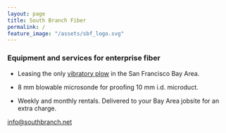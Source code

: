 ```yaml
---
layout: page
title: South Branch Fiber
permalink: /
feature_image: "/assets/sbf_logo.svg"
---
```


### Equipment and services for enterprise fiber

* Leasing the only [vibratory plow](/equipment/ptx40) in the San Francisco Bay Area.

* 8 mm blowable microsonde for proofing 10 mm i.d. microduct.

* Weekly and monthly rentals. Delivered to your Bay Area jobsite for an extra charge.

[info@southbranch.net](mailto:info@southbranch.net)
